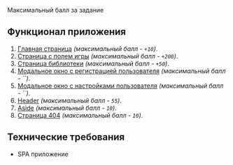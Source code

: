 Максимальный балл за задание

## Функционал приложения

 1. [Главная страница](modules/main-page.md) _(максимальный балл - `+10`)_.
 2. [Страница с полем игры](modules/playground.md) _(максимальный балл - `+200`)_.
 3. [Страница библиотеки](modules/library.md) _(максимальный балл - `+50`)_.
 4. [Модальное окно с регистрацией пользователя]() _(максимальный балл - ``)_.
 5. [Модальное окно с настройками пользователя]() _(максимальный балл - ``)_.
 6. [Header](modules/header.md) _(максимальный балл - `55`)_.
 7. [Aside](modules/aside.md) _(максимальный балл - `10`)_.
 8. [Страница 404](modules/404-page.md) _(максимальный балл - `10`)_.

## Технические требования
 - SPA приложение